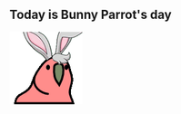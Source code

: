 <h2>Today is Bunny Parrot's day</h2><img src="https://raw.githubusercontent.com/jmhobbs/cultofthepartyparrot.com/master/parrots/hd/bunnyparrot.gif" />